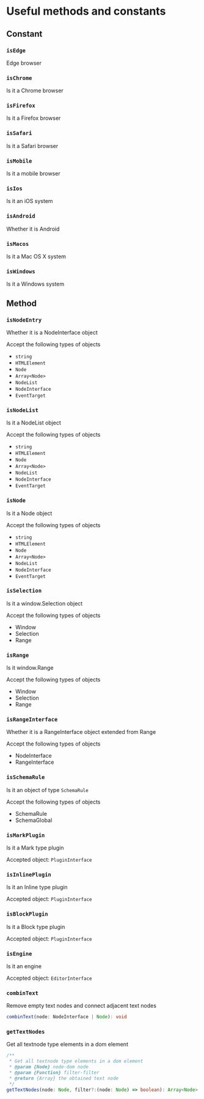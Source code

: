 # Useful methods and constants

## Constant

### `isEdge`

Edge browser

### `isChrome`

Is it a Chrome browser

### `isFirefox`

Is it a Firefox browser

### `isSafari`

Is it a Safari browser

### `isMobile`

Is it a mobile browser

### `isIos`

Is it an iOS system

### `isAndroid`

Whether it is Android

### `isMacos`

Is it a Mac OS X system

### `isWindows`

Is it a Windows system

## Method

### `isNodeEntry`

Whether it is a NodeInterface object

Accept the following types of objects

-   `string`
-   `HTMLElement`
-   `Node`
-   `Array<Node>`
-   `NodeList`
-   `NodeInterface`
-   `EventTarget`

### `isNodeList`

Is it a NodeList object

Accept the following types of objects

-   `string`
-   `HTMLElement`
-   `Node`
-   `Array<Node>`
-   `NodeList`
-   `NodeInterface`
-   `EventTarget`

### `isNode`

Is it a Node object

Accept the following types of objects

-   `string`
-   `HTMLElement`
-   `Node`
-   `Array<Node>`
-   `NodeList`
-   `NodeInterface`
-   `EventTarget`

### `isSelection`

Is it a window.Selection object

Accept the following types of objects

-   Window
-   Selection
-   Range

### `isRange`

Is it window.Range

Accept the following types of objects

-   Window
-   Selection
-   Range

### `isRangeInterface`

Whether it is a RangeInterface object extended from Range

Accept the following types of objects

-   NodeInterface
-   RangeInterface

### `isSchemaRule`

Is it an object of type `SchemaRule`

Accept the following types of objects

-   SchemaRule
-   SchemaGlobal

### `isMarkPlugin`

Is it a Mark type plugin

Accepted object: `PluginInterface`

### `isInlinePlugin`

Is it an Inline type plugin

Accepted object: `PluginInterface`

### `isBlockPlugin`

Is it a Block type plugin

Accepted object: `PluginInterface`

### `isEngine`

Is it an engine

Accepted object: `EditorInterface`

### `combinText`

Remove empty text nodes and connect adjacent text nodes

```ts
combinText(node: NodeInterface | Node): void
```

### `getTextNodes`

Get all textnode type elements in a dom element

```ts
/**
 * Get all textnode type elements in a dom element
 * @param {Node} node-dom node
 * @param {Function} filter-filter
 * @return {Array} the obtained text node
 */
getTextNodes(node: Node, filter?:(node: Node) => boolean): Array<Node>
```

